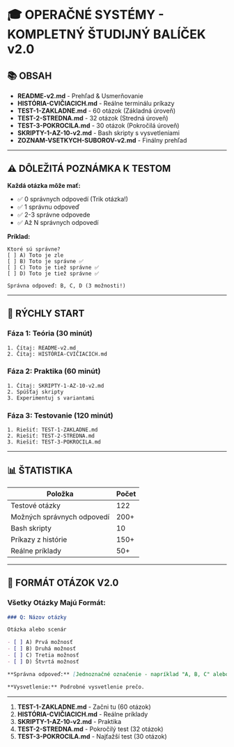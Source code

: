 # 🎓 OPERAČNÉ SYSTÉMY - KOMPLETNÝ ŠTUDIJNÝ BALÍČEK v2.0

## 📚 OBSAH

- **README-v2.md** - Prehľad & Usmerňovanie  
- **HISTÓRIA-CVIČIACICH.md** - Reálne terminálu príkazy
- **TEST-1-ZAKLADNE.md** - 60 otázok (Základná úroveň)
- **TEST-2-STREDNA.md** - 32 otázok (Stredná úroveň)
- **TEST-3-POKROCILA.md** - 30 otázok (Pokročilá úroveň)
- **SKRIPTY-1-AZ-10-v2.md** - Bash skripty s vysvetleniami
- **ZOZNAM-VSETKYCH-SUBOROV-v2.md** - Finálny prehľad

---

## ⚠️ DÔLEŽITÁ POZNÁMKA K TESTOM

**Každá otázka môže mať:**
- ✅ 0 správnych odpovedí (Trik otázka!)
- ✅ 1 správnu odpoveď
- ✅ 2-3 správne odpovede
- ✅ Až N správnych odpovedí

**Príklad:**
```
Ktoré sú správne?
[ ] A) Toto je zle
[ ] B) Toto je správne ✅
[ ] C) Toto je tiež správne ✅
[ ] D) Toto je tiež správne ✅

Správna odpoveď: B, C, D (3 možnosti!)
```

---

## 🚀 RÝCHLY START

### Fáza 1: Teória (30 minút)
```
1. Čítaj: README-v2.md
2. Čítaj: HISTÓRIA-CVIČIACICH.md
```

### Fáza 2: Praktika (60 minút)
```
1. Čítaj: SKRIPTY-1-AZ-10-v2.md
2. Spúšťaj skripty
3. Experimentuj s variantami
```

### Fáza 3: Testovanie (120 minút)
```
1. Riešiť: TEST-1-ZAKLADNE.md
2. Riešiť: TEST-2-STREDNA.md
3. Riešiť: TEST-3-POKROCILA.md
```

---

## 📊 ŠTATISTIKA

| Položka | Počet |
|---------|-------|
| Testové otázky | 122 |
| Možných správnych odpovedí | 200+ |
| Bash skripty | 10 |
| Príkazy z histórie | 150+ |
| Reálne príklady | 50+ |

---

## 📝 FORMÁT OTÁZOK V2.0

### Všetky Otázky Majú Formát:

```markdown
### Q: Názov otázky

Otázka alebo scenár

- [ ] A) Prvá možnosť
- [ ] B) Druhá možnosť
- [ ] C) Tretia možnosť
- [ ] D) Štvrtá možnosť

**Správna odpoveď:** [Jednoznačné označenie - napríklad "A, B, C" alebo "Žiadna"]

**Vysvetlenie:** Podrobné vysvetlenie prečo.
```

---

1. **TEST-1-ZAKLADNE.md** - Začni tu (60 otázok)
2. **HISTÓRIA-CVIČIACICH.md** - Reálne príklady
3. **SKRIPTY-1-AZ-10-v2.md** - Praktika
4. **TEST-2-STREDNA.md** - Pokročilý test (32 otázok)
5. **TEST-3-POKROCILA.md** - Najťažší test (30 otázok)

